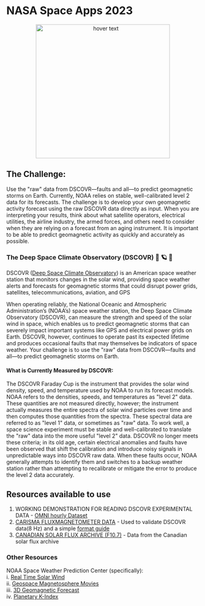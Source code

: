# NASA Space Apps 2023 

<p align="center">
  <img src="https://github.com/jpmonteagudo28/NASA_SA23/blob/main/Space_Apps_Logo_White.png" width="350" title="hover text">
</p>


## The Challenge:  
Use the "raw" data from DSCOVR—faults and all—to predict geomagnetic storms on Earth. Currently, NOAA relies on stable, well-calibrated level 2 data for its forecasts. The challenge is to develop your own geomagnetic activity forecast using the raw DSCOVR data directly as input. When you are interpreting your results, think about what satellite operators, electrical utilities, the airline industry, the armed forces, and others need to consider when they are relying on a forecast from an aging instrument. It is important to be able to predict geomagnetic activity as quickly and accurately as possible.


### The Deep Space Climate Observatory (DSCOVR) 👾 🪐 🚀

DSCOVR ([Deep Space Climate Observatory](https://solarsystem.nasa.gov/missions/DSCOVR/in-depth/))  is an American space weather station that monitors changes in the solar wind, providing space weather alerts and forecasts for geomagnetic storms that could disrupt power grids, satellites, telecommunications, aviation, and GPS

When operating reliably, the National Oceanic and Atmospheric Administration’s (NOAA’s) space weather station, the Deep Space Climate Observatory (DSCOVR), can measure the strength and speed of the solar wind in space, which enables us to predict geomagnetic storms that can severely impact important systems like GPS and electrical power grids on Earth. DSCOVR, however, continues to operate past its expected lifetime and produces occasional faults that may themselves be indicators of space weather. Your challenge is to use the "raw" data from DSCOVR—faults and all—to predict geomagnetic storms on Earth.

#### What is Currently Measured by DSCOVR:

The DSCOVR Faraday Cup is the instrument that provides the solar wind density, speed, and temperature used by NOAA to run its forecast models. NOAA refers to the densities, speeds, and temperatures as "level 2" data. These quantities are not measured directly, however; the instrument actually measures the entire spectra of solar wind particles over time and then computes those quantities from the spectra. These spectral data are referred to as "level 1" data, or sometimes as "raw" data. 
To work well, a space science experiment must be stable and well-calibrated to translate the "raw" data into the more useful "level 2" data. DSCOVR no longer meets these criteria; in its old age, certain electrical anomalies and faults have been observed that shift the calibration and introduce noisy signals in unpredictable ways into DSCOVR raw data. When these faults occur, NOAA generally attempts to identify them and switches to a backup weather station rather than attempting to recalibrate or mitigate the error to produce the level 2 data accurately.  

## Resources available to use
 1. WORKING DEMONSTRATION FOR READING DSCOVR EXPERIMENTAL DATA - [OMNI hourly Dataset](https://hpde.io/NASA/NumericalData/OMNI/PT1H)
 2. [CARISMA FLUXMAGNETOMETER DATA](http://data.carisma.ca/FGM/) - Used to validate DSCOVR data(8 Hz) and a simple [format guide](https://www.carisma.ca/carisma-data/fgm-data-format)
 3. [CANADIAN SOLAR FLUX ARCHIVE (F10.7)](https://www.spaceweather.gc.ca/forecast-prevision/solar-solaire/solarflux/sx-5-en.php) - Data from the Canadian solar flux archive   

### Other Resources
NOAA Space Weather Prediction Center (specifically):  
     i. [Real Time Solar Wind](https://www.swpc.noaa.gov/products/real-time-solar-wind)  
     ii. [Geospace Magnetosphere Movies](https://www.swpc.noaa.gov/products/geospace-magnetosphere-movies)  
     iii. [3D Geomagnetic Forecast](https://www.swpc.noaa.gov/products/3-day-geomagnetic-forecast)  
     iv. [Planetary K-Index](https://www.swpc.noaa.gov/products/planetary-k-index)  
